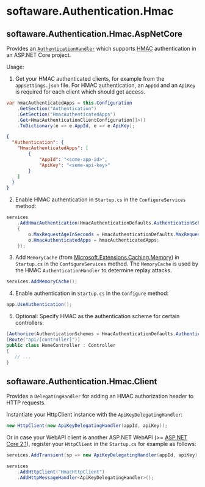 # softaware.Authentication.Hmac

## softaware.Authentication.Hmac.AspNetCore

Provides an [`AuthenticationHandler`](https://docs.microsoft.com/en-us/dotnet/api/microsoft.aspnetcore.authentication.authenticationhandler-1?view=aspnetcore-2.1) which supports [HMAC](https://en.wikipedia.org/wiki/HMAC) authentication in an ASP.NET Core project.

Usage:

1. Get your HMAC authenticated clients, for example from the `appsettings.json` file. For HMAC authentication, an `AppId` and an `ApiKey` is required for each client which should get access.

```csharp
var hmacAuthenticatedApps = this.Configuration
    .GetSection("Authentication")
    .GetSection("HmacAuthenticatedApps")
    .Get<HmacAuthenticationClientConfiguration[]>()
    .ToDictionary(e => e.AppId, e => e.ApiKey);
```

```json
{
  "Authentication": {
    "HmacAuthenticatedApps": [
        {
            "AppId": "<some-app-id>",
            "ApiKey": "<some-api-key>"
        }
    ]
  }
}
```

2. Enable HMAC authentication in `Startup.cs` in the `ConfigureServices` method:

```csharp
services
    .AddHmacAuthentication(HmacAuthenticationDefaults.AuthenticationScheme, "HMAC Authentication", o =>
    {
        o.MaxRequestAgeInSeconds = HmacAuthenticationDefaults.MaxRequestAgeInSeconds;
        o.HmacAuthenticatedApps = hmacAuthenticatedApps;
    });
```

3. Add `MemoryCache` (from [Microsoft.Extensions.Caching.Memory](https://www.nuget.org/packages/Microsoft.Extensions.Caching.Memory/)) in `Startup.cs` in the `ConfigureServices` method.
The `MemoryCache` is used by the HMAC `AuthenticationHandler` to determine replay attacks.

```csharp
services.AddMemoryCache();
```

4. Enable authentication in `Startup.cs` in the `Configure` method:

```csharp
app.UseAuthentication();
```

5. Optional: Specify HMAC as the authentication scheme for certain controllers:

```csharp
[Authorize(AuthenticationSchemes = HmacAuthenticationDefaults.AuthenticationScheme)]
[Route("api/[controller]")]
public class HomeController : Controller
{
   // ...
}
```

## softaware.Authentication.Hmac.Client

Provides a `DelegatingHandler` for adding an HMAC authorization header to HTTP requests.

Instantiate your HttpClient instance with the `ApiKeyDelegatingHandler`:

```csharp
new HttpClient(new ApiKeyDelegatingHandler(appId, apiKey));
```

Or in case your WebAPI client is another ASP.NET WebAPI (>= [ASP.NET Core 2.1](https://docs.microsoft.com/en-us/dotnet/api/microsoft.extensions.dependencyinjection.httpclientfactoryservicecollectionextensions.addhttpclient?view=aspnetcore-2.1)), register your `HttpClient` in the `Startup.cs` for example as follows:

```csharp
services.AddTransient(sp => new ApiKeyDelegatingHandler(appId, apiKey));

services
    .AddHttpClient("HmacHttpClient")
    .AddHttpMessageHandler<ApiKeyDelegatingHandler>();
```
